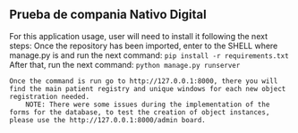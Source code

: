 ## Prueba de compania Nativo Digital
For this application usage, user will need to install it following the next steps:
    Once the repository has been imported, enter to the SHELL where manage.py is and run the next command:
    ``` pip install -r requirements.txt ```
    After that, run the next command:
    ``` python manage.py runserver ```

    Once the command is run go to http://127.0.0.1:8000, there you will find the main patient registry and unique windows for each new object registration needed.
        NOTE: There were some issues during the implementation of the forms for the database, to test the creation of object instances, please use the http://127.0.0.1:8000/admin board.